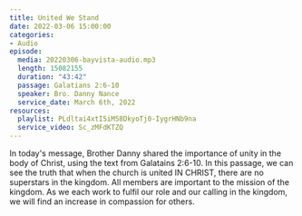 ```yaml
---
title: United We Stand
date: 2022-03-06 15:00:00
categories:
- Audio
episode:
  media: 20220306-bayvista-audio.mp3
  length: 15082155
  duration: "43:42"
  passage: Galatians 2:6-10
  speaker: Bro. Danny Nance
  service_date: March 6th, 2022
resources:
  playlist: PLdltai4xtI5iM58DkyoTj0-IygrHNb9na
  service_video: Sc_zMFdKTZQ
---
```

In today's message, Brother Danny shared the importance of unity in the body of Christ, using the text from Galatains 2:6-10.  In this passage, we can see the truth that when the church is united IN CHRIST, there are no superstars in the kingdom.  All members are important to the mission of the kingdom.  As we each work to fulfil our role and our calling in the kingdom, we will find an increase in compassion for others.  